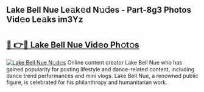 ## Lake Bell Nue Le𝚊k𝚎d N𝚞𝚍es - Part-8g3 Photos Vid𝚎o Le𝚊ks im3Yz

# <h2><a href="http://fba9lk7.evod.top/?m=Lake+Bell+Nue">🔗 👉🔴 Lake Bell Nue Vid𝚎o Ph𝚘t𝚘s</a></h2>

[![Lake Bell Nue N𝚞d𝚎s](https://i.imgur.com/8V9OHl7.gif)](http://fba9lk7.evod.top/?m=Lake+Bell+Nue)
Online content creator Lake Bell Nue who has gained popularity for posting lifestyle and dance-related content, including dance trend performances and mini vlogs. Lake Bell Nue, a renowned public figure, is celebrated for his philanthropy and humanitarian work. 
